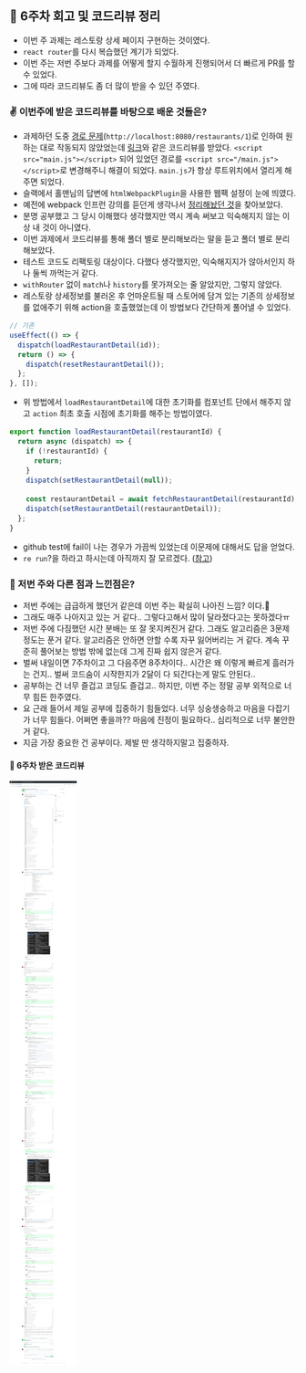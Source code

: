 ## 🚀 6주차 회고 및 코드리뷰 정리
- 이번 주 과제는 레스토랑 상세 페이지 구현하는 것이였다.
- `react router`를 다시 복습했던 계기가 되었다.
- 이번 주는 저번 주보다 과제를 어떻게 할지 수월하게 진행되어서 더 빠르게 PR를 할 수 있었다.
- 그에 따라 코드리뷰도 좀 더 많이 받을 수 있던 주였다.

### ✌ 이번주에 받은 코드리뷰를 바탕으로 배운 것들은?
- 과제하던 도중 [경로 문제](https://github.com/CodeSoom/week6-assignment-1/pull/26#issuecomment-717351178)(`http://localhost:8080/restaurants/1`)로 인하여 원하는 대로 작동되지 않았었는데 [링크](https://github.com/CodeSoom/week6-assignment-1/pull/26#discussion_r514432533)와 같은 코드리뷰를 받았다.
`<script src="main.js"></script>` 되어 있었던 경로를 `<script src="/main.js"></script>`로 변경해주니 해결이 되었다. `main.js`가 항상 루트위치에서 열리게 해주면 되었다.
- 슬랙에서 홀맨님의 답변에 `htmlWebpackPlugin`을 사용한 웹팩 설정이 눈에 띄였다.
- 예전에 webpack 인프런 강의를 듣던게 생각나서 [정리해놨던 것](https://github.com/saseungmin/webpack_babel_lint_tutorial/blob/master/webpack-study/Plugin.md#-htmltemplateplugin)을 찾아보았다.
- 분명 공부했고 그 당시 이해했다 생각했지만 역시 계속 써보고 익숙해지지 않는 이상 내 것이 아니였다.
- 이번 과제에서 코드리뷰를 통해 폴더 별로 분리해보라는 말을 듣고 폴더 별로 분리해보았다.
- 테스트 코드도 리팩토링 대상이다. 다했다 생각했지만, 익숙해지지가 않아서인지 하나 둘씩 까먹는거 같다.
- `withRouter` 없이 `match`나 `history`를 못가져오는 줄 알았지만, 그렇지 않았다.
- 레스토랑 상세정보를 불러온 후 언마운트될 때 스토어에 담겨 있는 기존의 상세정보를 없애주기 위해 action을 호출했었는데 이 방법보다 간단하게 풀어낼 수 있었다.

```jsx
// 기존 
useEffect(() => {
  dispatch(loadRestaurantDetail(id));
  return () => {
    dispatch(resetRestaurantDetail());
  };
}, []);
```
- 위 방법에서 `loadRestaurantDetail`에 대한 초기화를 컴포넌트 단에서 해주지 않고 `action` 최초 호출 시점에 초기화를 해주는 방법이였다.

```jsx
export function loadRestaurantDetail(restaurantId) {
  return async (dispatch) => {
    if (!restaurantId) {
      return;
    }
    dispatch(setRestaurantDetail(null));

    const restaurantDetail = await fetchRestaurantDetail(restaurantId);
    dispatch(setRestaurantDetail(restaurantDetail));
  };
}
```
- github test에 fail이 나는 경우가 가끔씩 있었는데 이문제에 대해서도 답을 얻었다.
- `re run`?을 하라고 하시는데 아직까지 잘 모르겠다. ([참고](https://github.com/CodeSoom/week6-assignment-1/pull/26#pullrequestreview-521152816))

### 🤔 저번 주와 다른 점과 느낀점은?
- 저번 주에는 급급하게 했던거 같은데 이번 주는 확실히 나아진 느낌? 이다.😤
- 그래도 매주 나아지고 있는 거 같다.. 그렇다고해서 많이 달라졌다고는 못하겠다ㅠ
- 저번 주에 다짐했던 시간 분배는 또 잘 못지켜진거 같다. 그래도 알고리즘은 3문제 정도는 푼거 같다. 알고리즘은 안하면 안할 수록 자꾸 잃어버리는 거 같다. 계속 꾸준히 풀어보는 방법 밖에 없는데 그게 진짜 쉽지 않은거 같다.
- 벌써 내일이면 7주차이고 그 다음주면 8주차이다.. 시간은 왜 이렇게 빠르게 흘러가는 건지.. 벌써 코드숨이 시작한지가 2달이 다 되간다는게 말도 안된다..
- 공부하는 건 너무 즐겁고 코딩도 즐겁고.. 하지만, 이번 주는 정말 공부 외적으로 너무 힘든 한주였다.
- 요 근래 들어서 제일 공부에 집중하기 힘들었다. 너무 싱숭생숭하고 마음을 다잡기가 너무 힘들다. 어쩌면 좋을까?? 마음에 진정이 필요하다.. 심리적으로 너무 불안한 거 같다.
- 지금 가장 중요한 건 공부이다. 제발 딴 생각하지말고 집중하자.

#### 📌 6주차 받은 코드리뷰

![6주차](../img/6주차.png)